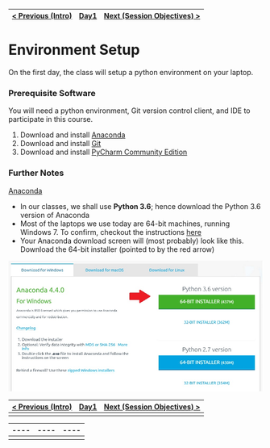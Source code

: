 | [< Previous (Intro)](../README.md)  | [Day1](../README.md)| [Next (Session Objectives) >](SessionObjectives.md) |
|----|----|----|
# Environment Setup

On the first day, the class will setup a python environment on your laptop.

### Prerequisite Software

You will need a python environment, Git version control client, and IDE to participate in this 
course.

1. Download and install [Anaconda](https://www.continuum.io/downloads)
2. Download and install [Git](https://git-scm.com/book/en/v2/Getting-Started-Installing-Git)
3. Download and install [PyCharm Community Edition](https://www.jetbrains.com/pycharm/download/)




### Further Notes

<u>Anaconda</u>

- In our classes, we shall use **Python 3.6**; hence download the Python 3.6 version of Anaconda
- Most of the laptops we use today are 64-bit machines, running Windows 7. To confirm, checkout the instructions [here](https://support.microsoft.com/en-us/help/827218/how-to-determine-whether-a-computer-is-running-a-32-bit-version-or-64-bit-version-of-the-windows-operating-system)
- Your Anaconda download screen will (most probably) look like this. Download the 64-bit installer (pointed to by the red arrow)







![ana440_64_win](.\images\ana440_64_win.jpg)


| [< Previous (Intro)](../README.md) | [Day1](../README.md) | [Next (Session Objectives) >](SessionObjectives.md) |
| ---------------------------------- | -------------------- | ---------------------------------------- |
|                                    |                      |                                          |

| ---- | ---- | ---- |
| ---- | ---- | ---- |
|      |      |      |
